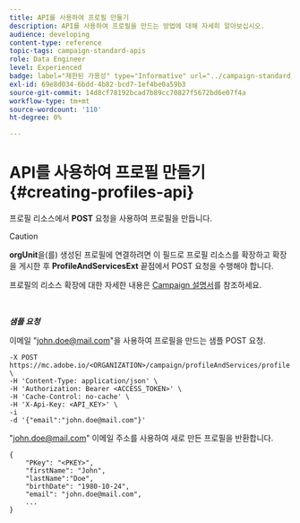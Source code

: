 ```yaml
---
title: API를 사용하여 프로필 만들기
description: API를 사용하여 프로필을 만드는 방법에 대해 자세히 알아보십시오.
audience: developing
content-type: reference
topic-tags: campaign-standard-apis
role: Data Engineer
level: Experienced
badge: label="제한된 가용성" type="Informative" url="../campaign-standard-migration-home.md" tooltip="마이그레이션된 사용자 Campaign Standard으로 제한됨"
exl-id: 69e8d034-6bdd-4b82-bcd7-1ef4be0a59b3
source-git-commit: 14d8cf78192bcad7b89cc70827f5672bd6e07f4a
workflow-type: tm+mt
source-wordcount: '110'
ht-degree: 0%

---
```


# API를 사용하여 프로필 만들기 {#creating-profiles-api}

프로필 리소스에서 **POST** 요청을 사용하여 프로필을 만듭니다.

>[!CAUTION]
>
><b>orgUnit</b>을(를) 생성된 프로필에 연결하려면 이 필드로 프로필 리소스를 확장하고 확장을 게시한 후 <b>ProfileAndServicesExt</b> 끝점에서 POST 요청을 수행해야 합니다.
>
>프로필의 리소스 확장에 대한 자세한 내용은 <a href="https://helpx.adobe.com/campaign/standard/administration/using/organizational-units.html#partitioning-profiles">Campaign 설명서</a>를 참조하세요.

<br/>

***샘플 요청***

이메일 &quot;john.doe@mail.com&quot;을 사용하여 프로필을 만드는 샘플 POST 요청.

```
-X POST https://mc.adobe.io/<ORGANIZATION>/campaign/profileAndServices/profile \
-H 'Content-Type: application/json' \
-H 'Authorization: Bearer <ACCESS_TOKEN>' \
-H 'Cache-Control: no-cache' \
-H 'X-Api-Key: <API_KEY>' \
-i
-d '{"email":"john.doe@mail.com"}'
```

&quot;john.doe@mail.com&quot; 이메일 주소를 사용하여 새로 만든 프로필을 반환합니다.

```
{
    "PKey": "<PKEY>",
    "firstName": "John",
    "lastName":"Doe",
    "birthDate": "1980-10-24",
    "email": "john.doe@mail.com",
    ...
}
```
